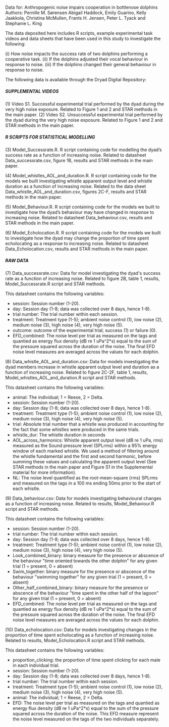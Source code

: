 Data for: Anthropogenic noise impairs cooperation in bottlenose dolphins
Authors: Pernille M. Sørensen Abigail Haddock, Emily Guarino, Kelly Jaakkola, 
Christina McMullen, Frants H. Jensen, Peter L. Tyack and Stephanie L. King

The data deposited here includes R scripts, example experimental task videos and data sheets that have been used in this study to investigate the following:

(i)   How noise impacts the success rate of two dolphins performing a cooperative task.
(ii)  If the dolphins adjusted their vocal behaviour in response to noise.
(iii) If the dolphins changed their general behaviour in response to noise.

The following data is available through the Dryad Digital Repository: 

##### SUPPLEMENTAL VIDEOS ##### 
(1) Video S1. Successful experimental trial performed by the dyad during the very high noise exposure. Related to Figure 1 and 2 and STAR methods in the main paper.
(2) Video S2. Unsuccessful experimental trial performed by the dyad during the very high noise exposure. Related to Figure 1 and 2 and STAR methods in the main paper.

##### R SCRIPTS FOR STATISTICAL MODELLING #####

(3) Model_Successrate.R. R script containing code for modelling the dyad’s success rate as a function of increasing noise. 
Related to datasheet Data_successrate.csv, figure 1B, results and STAR methods in the main paper.

(4) Model_whistles_AOL_and_duration.R. R script containing code for the models we built investigating whistle apparent output level and 
whistle duration as a function of increasing noise. 
Related to the data sheet Data_whistle_AOL_and_duration.csv, figures 2C-F, results and STAR methods in the main paper.

(5) Model_Behaviour.R. R script containing code for the models we built to investigate how the dyad’s behaviour may have changed in response
to increasing noise. 
Related to datasheet Data_behaviour.csv, results and STAR methods in the main paper. 

(6) Model_Echolocation.R. R script containing code for the models we built to investigate how the dyad may change the proportion of time 
spent echolocating as a response to increasing noise. 
Related to datasheet Data_Echolocation.csv, results and STAR methods in the main paper.

##### RAW DATA ##### 

(7) Data_successrate.csv: Data for model investigating the dyad's success rate as a function of increasing noise. 
Related to figure 2B, table 1, results, Model_Successrate.R script and STAR methods.

This datasheet contains the following variables:
- session: Session number (1-20).
- day: Session day (1-8; data was collected over 8 days, hence 1-8).
- trial number: The trial number within each session. 
- treatment: Treatment type (1-5); ambient noise control (1), low noise (2), medium noise (3), high noise (4), very high noise (5). 
- outcome: outcome of the experimental trial; success (1) or failure (0).
- EFD_combined: The noise level per trial as measured on the tags and quantied as energy flux density (dB re 1 uPa^2*s) equal to the sum of the pressure squared
                across the duration of the noise. The final EFD noise level measures are averaged across the values for each dolphin. 

(8) Data_whistle_AOL_and_duration.csv: Data for models investigating the dyad members increase in whistle apparent output level and duration 
as a function of increasing noise. 
Related to figure 2C-2F, table 1, results, Model_whistles_AOL_and_duration.R script and STAR methods.

This datasheet contains the following variables:
- animal: The individual; 1 = Reese, 2 = Delta.
- session: Session number (1-20).
- day: Session day (1-8; data was collected over 8 days, hence 1-8).
- treatment: Treatment type (1-5); ambient noise control (1), low noise (2), medium noise (3), high noise (4), very high noise (5).
- trial: Absolute trial number that a whistle was produced in accounting for the fact that some whistles were produced in the same trials.
- whistle_dur: The whistle duration in seconds
- AOL_across_harmonics: Whistle apparent output level (dB re 1 uPa, rms) measured as the Sound pressure level (SPLrms) within a 95% energy window of each marked whistle. We used a method
			of filtering around the whistle fundamental and the first and second harmonic, before summing these values and calculating the apparent output level 
			(See STAR methods in the main paper and Figure S1 in the Supplemental material for more information). 
- NL: The noise level quantified as the root-mean-square (rms) SPLrms and measured on the tags in a 100 ms ending 50ms prior to the start of each whistle. 


(9) Data_behaviour.csv: Data for models investigating behavioural changes as a function of increasing noise. 
Related to results, Model_Behaviour.R script and STAR methods. 

This datasheet contains the following variables:
- session: Session number (1-20).
- trial number: The trial number within each session. 
- day: Session day (1-8; data was collected over 8 days, hence 1-8).
- treatment: Treatment type (1-5); ambient noise control (1), low noise (2), medium noise (3), high noise (4), very high noise (5).
- Look_combined_binary: binary measure for the presence or abscence of the behaviour "time oriented towards the other dolphin" for any given trial (1 = present, 0 = absent)
- Swim_together: binary measure for the presence or abscence of the behaviour "swimming together" for any given trial (1 = present, 0 = absent)
- Other_half_combined_binary: binary measure for the presence or abscence of the behaviour "time spent in the other half of the lagoon" for any given trial (1 = present, 0 = absent)
- EFD_combined: The noise level per trial as measured on the tags and quantied as energy flux density (dB re 1 uPa^2*s) equal to the sum of the pressure squared
                across the duration of the noise. The final EFD noise level measures are averaged across the values for each dolphin. 

(10) Data_echolocation.csv: Data for models investigating changes in the proportion of time spent echolocating as a function of increasing noise. 
Related to results, Model_Echolocation.R script and STAR methods. 

This datasheet contains the following variables:
- proportion_clicking: the proportion of time spent clicking for each male in each individual trial.
- session: Session number (1-20).
- day: Session day (1-8; data was collected over 8 days, hence 1-8).
- trial number: The trial number within each session. 
- treatment: Treatment type (1-5); ambient noise control (1), low noise (2), medium noise (3), high noise (4), very high noise (5).
- animal: The individual; 1 = Reese, 2 = Delta.
- EFD: The noise level per trial as measured on the tags and quantied as energy flux density (dB re 1 uPa^2*s) equal to the sum of the pressure squared
                across the duration of the noise. This EFD measure represent the noise level measured on the tags of the two individuals separately. 


